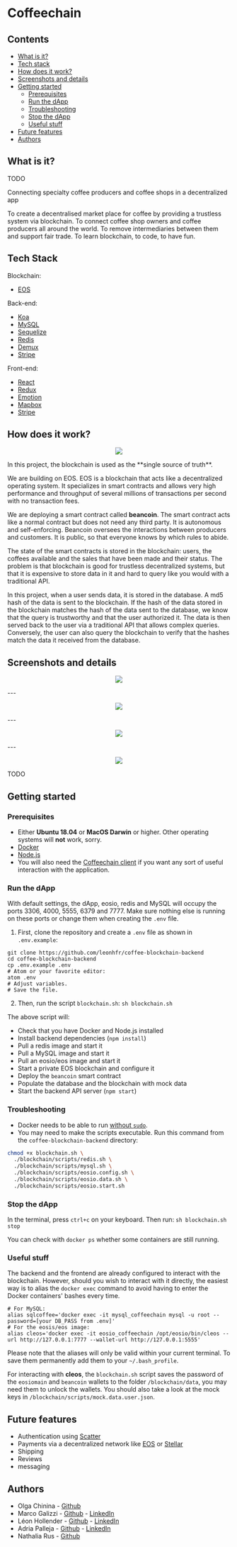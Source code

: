 # Coffeechain

## Contents

* [What is it?](https://github.com/leonhfr/coffee-blockchain-backend#what-is-it)
* [Tech stack](https://github.com/leonhfr/coffee-blockchain-backend#tech-stack)
* [How does it work?](https://github.com/leonhfr/coffee-blockchain-backend#how-does-it-work)
* [Screenshots and details](https://github.com/leonhfr/coffee-blockchain-backend#screenshots-and-details)
* [Getting started](https://github.com/leonhfr/coffee-blockchain-backend#getting-started)
  * [Prerequisites](https://github.com/leonhfr/coffee-blockchain-backend#prerequisites)
  * [Run the dApp](https://github.com/leonhfr/coffee-blockchain-backend#run-the-dapp)
  * [Troubleshooting](https://github.com/leonhfr/coffee-blockchain-backend#troubleshooting)
  * [Stop the dApp](https://github.com/leonhfr/coffee-blockchain-backend#stop-the-dapp)
  * [Useful stuff](https://github.com/leonhfr/coffee-blockchain-backend#useful-stuff)
* [Future features](https://github.com/leonhfr/coffee-blockchain-backend#future-features)
* [Authors](https://github.com/leonhfr/coffee-blockchain-backend#authors)

## What is it?



TODO

Connecting specialty coffee producers and coffee shops in a decentralized app

To create a decentralised market place for coffee by providing a trustless system via blockchain. To connect coffee shop owners and coffee producers all around the world. To remove intermediaries between them and support fair trade. To learn blockchain, to code, to have fun.

## Tech Stack

Blockchain:
* [EOS](https://eos.io/)

Back-end:
* [Koa](https://koajs.com/)
* [MySQL](https://www.mysql.com/)
* [Sequelize](http://docs.sequelizejs.com/)
* [Redis](https://redis.io/)
* [Demux](https://github.com/EOSIO/demux-js)
* [Stripe](https://stripe.com/)

Front-end:
* [React](https://reactjs.org/)
* [Redux](https://redux.js.org/)
* [Emotion](https://emotion.sh/)
* [Mapbox](https://www.mapbox.com/)
* [Stripe](https://stripe.com/)

## How does it work?

<p align="center">
  <img style="max-width:600px;" src="./docs/diagram.png" />
</p>
In this project, the blockchain is used as the **single source of truth**.

We are building on EOS. EOS is a blockchain that acts like a decentralized operating system. It specializes in smart contracts and allows very high performance and throughput of several millions of transactions per second with no transaction fees.

We are deploying a smart contract called **beancoin**. The smart contract acts like a normal contract but does not need any third party. It is autonomous and self-enforcing. Beancoin oversees the interactions between producers and customers. It is public, so that everyone knows by which rules to abide.

The state of the smart contracts is stored in the blockchain: users, the coffees available and the sales that have been made and their status. The problem is that blockchain is good for trustless decentralized systems, but that it is expensive to store data in it and hard to query like you would with a traditional API.

In this project, when a user sends data, it is stored in the database. A md5 hash of the data is sent to the blockchain. If the hash of the data stored in the blockchain matches the hash of the data sent to the database, we know that the query is trustworthy and that the user authorized it. The data is then served back to the user via a traditional API that allows complex queries. Conversely, the user can also query the blockchain to verify that the hashes match the data it received from the database.


## Screenshots and details

<p align="center">
  <img style="max-width:600px;" src="./docs/add-coffee.png" />
</p>
---

<p align="center">
  <img style="max-width:600px;" src="./docs/coffee-shops.png" />
</p>
---

<p align="center">
  <img style="max-width:600px;" src="./docs/coffees.png" />
</p>
---

<p align="center">
  <img style="max-width:600px;" src="./docs/my-orders.png" />
</p>

TODO

## Getting started

### Prerequisites

* Either **Ubuntu 18.04** or **MacOS Darwin** or higher. Other operating systems will **not** work, sorry.
* [Docker](https://docs.docker.com/install/linux/docker-ce/ubuntu/)
* [Node.js](https://nodejs.org/en/download/package-manager/#debian-and-ubuntu-based-linux-distributions)
* You will also need the [Coffeechain client](https://github.com/chinins/coffee-chain-frontend) if you want any sort of useful interaction with the application.

### Run the dApp

With default settings, the dApp, eosio, redis and MySQL will occupy the ports 3306, 4000, 5555, 6379 and 7777. Make sure nothing else is running on these ports or change them when creating the `.env` file.

1. First, clone the repository and create a `.env` file as shown in `.env.example`:
```shell
git clone https://github.com/leonhfr/coffee-blockchain-backend
cd coffee-blockchain-backend
cp .env.example .env
# Atom or your favorite editor:
atom .env
# Adjust variables.
# Save the file.
```
2. Then, run the script `blockchain.sh`: `sh blockchain.sh`

The above script will:
* Check that you have Docker and Node.js installed
* Install backend dependencies (`npm install`)
* Pull a redis image and start it
* Pull a MySQL image and start it
* Pull an eosio/eos image and start it
* Start a private EOS blockchain and configure it
* Deploy the `beancoin` smart contract
* Populate the database and the blockchain with mock data
* Start the backend API server (`npm start`)

### Troubleshooting
* Docker needs to be able to run [without `sudo`](https://docs.docker.com/install/linux/linux-postinstall/).
* You may need to make the scripts executable. Run this command from the `coffee-blockchain-backend` directory:
```sh
chmod +x blockchain.sh \
  ./blockchain/scripts/redis.sh \
  ./blockchain/scripts/mysql.sh \
  ./blockchain/scripts/eosio.config.sh \
  ./blockchain/scripts/eosio.data.sh \
  ./blockchain/scripts/eosio.start.sh
```

### Stop the dApp

In the terminal, press `ctrl+c` on your keyboard. Then run: `sh blockchain.sh stop`

You can check with `docker ps` whether some containers are still running.

### Useful stuff

The backend and the frontend are already configured to interact with the blockchain. However, should you wish to interact with it directly, the easiest way is to alias the `docker exec` command to avoid having to enter the Docker containers' bashes every time.

```shell
# For MySQL:
alias sqlcoffee='docker exec -it mysql_coffeechain mysql -u root --password=[your DB_PASS from .env]'
# For the eosis/eos image:
alias cleos='docker exec -it eosio_coffeechain /opt/eosio/bin/cleos --url http://127.0.0.1:7777 --wallet-url http://127.0.0.1:5555'
```

Please note that the aliases will only be valid within your current terminal. To save them permanently add them to your `~/.bash_profile`.

For interacting with **cleos**, the `blockchain.sh` script saves the password of the `eosiomain` and `beancoin` wallets to the folder `/blockchain/data`, you may need them to unlock the wallets. You should also take a look at the mock keys in `/blockchain/scripts/mock.data.user.json`.

## Future features

* Authentication using [Scatter](https://get-scatter.com/)
* Payments via a decentralized network like [EOS](https://eos.io/) or [Stellar](https://www.stellar.org/)
* Shipping
* Reviews
* messaging

## Authors

* Olga Chinina - [Github](https://github.com/chinins)
* Marco Galizzi - [Github](https://github.com/Tezenn) - [LinkedIn](https://www.linkedin.com/in/marco-galizzi-8084a5173/)
* Léon Hollender - [Github](https://github.com/leonhfr) - [LinkedIn](https://www.linkedin.com/in/leonhollender/)
* Adria Palleja - [Github](https://github.com/adriapalleja) - [LinkedIn](https://www.linkedin.com/in/adri%C3%A0-pallej%C3%A0-3876a186/)
* Nathalia Rus - [Github](https://github.com/nathaliarus)
